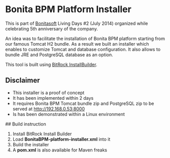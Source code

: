 # Bonita BPM Platform Installer

This is part of [Bonitasoft](www.bonitasoft.com) Living Days #2 (July 2014) organized while celebrating 5th anniversary of the company.

An idea was to facilitate the installation of Bonita BPM platform starting from our famous Tomcat H2 bundle.
As a result we built an installer which enables to customize Tomcat and database configuration.
It also allows to bundle JRE and PostgreSQL database as an option.

This tool is built using [BitRock InstallBuilder](http://installbuilder.bitrock.com).

## Disclaimer

- This installer is a proof of concept
- It has been implemented within 2 days
- It requires Bonita BPM Tomcat bundle zip and PostgreSQL zip to be served at http://192.168.0.53:8000
- Is has been demonstrated within a Linux environment


## Build instruction

1. Install BitRock Install Builder
2. Load **BonitaBPM-platform-installer.xml** into it
3. Build the installer
4. A **pom.xml** is also available for Maven freaks

